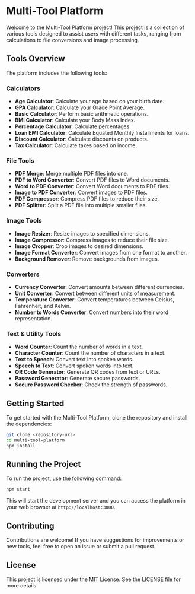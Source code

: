 # Multi-Tool Platform

Welcome to the Multi-Tool Platform project! This project is a collection of various tools designed to assist users with different tasks, ranging from calculations to file conversions and image processing.

## Tools Overview

The platform includes the following tools:

### Calculators
- **Age Calculator**: Calculate your age based on your birth date.
- **GPA Calculator**: Calculate your Grade Point Average.
- **Basic Calculator**: Perform basic arithmetic operations.
- **BMI Calculator**: Calculate your Body Mass Index.
- **Percentage Calculator**: Calculate percentages.
- **Loan EMI Calculator**: Calculate Equated Monthly Installments for loans.
- **Discount Calculator**: Calculate discounts on products.
- **Tax Calculator**: Calculate taxes based on income.

### File Tools
- **PDF Merge**: Merge multiple PDF files into one.
- **PDF to Word Converter**: Convert PDF files to Word documents.
- **Word to PDF Converter**: Convert Word documents to PDF files.
- **Image to PDF Converter**: Convert images to PDF files.
- **PDF Compressor**: Compress PDF files to reduce their size.
- **PDF Splitter**: Split a PDF file into multiple smaller files.

### Image Tools
- **Image Resizer**: Resize images to specified dimensions.
- **Image Compressor**: Compress images to reduce their file size.
- **Image Cropper**: Crop images to desired dimensions.
- **Image Format Converter**: Convert images from one format to another.
- **Background Remover**: Remove backgrounds from images.

### Converters
- **Currency Converter**: Convert amounts between different currencies.
- **Unit Converter**: Convert between different units of measurement.
- **Temperature Converter**: Convert temperatures between Celsius, Fahrenheit, and Kelvin.
- **Number to Words Converter**: Convert numbers into their word representation.

### Text & Utility Tools
- **Word Counter**: Count the number of words in a text.
- **Character Counter**: Count the number of characters in a text.
- **Text to Speech**: Convert text into spoken words.
- **Speech to Text**: Convert spoken words into text.
- **QR Code Generator**: Generate QR codes from text or URLs.
- **Password Generator**: Generate secure passwords.
- **Secure Password Checker**: Check the strength of passwords.

## Getting Started

To get started with the Multi-Tool Platform, clone the repository and install the dependencies:

```bash
git clone <repository-url>
cd multi-tool-platform
npm install
```

## Running the Project

To run the project, use the following command:

```bash
npm start
```

This will start the development server and you can access the platform in your web browser at `http://localhost:3000`.

## Contributing

Contributions are welcome! If you have suggestions for improvements or new tools, feel free to open an issue or submit a pull request.

## License

This project is licensed under the MIT License. See the LICENSE file for more details.